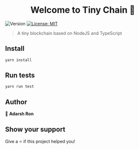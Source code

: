 <h1 align="center">Welcome to Tiny Chain 👋</h1>
<p>
  <img alt="Version" src="https://img.shields.io/badge/version-1.0.0-blue.svg?cacheSeconds=2592000" />
  <a href="#" target="_blank">
    <img alt="License: MIT" src="https://img.shields.io/badge/License-MIT-yellow.svg" />
  </a>
</p>

> A tiny blockchain based on NodeJS and TypeScript

## Install

```sh
yarn install
```

## Run tests

```sh
yarn run test
```

## Author

👤 **Adarsh Ron**

## Show your support

Give a ⭐️ if this project helped you!
